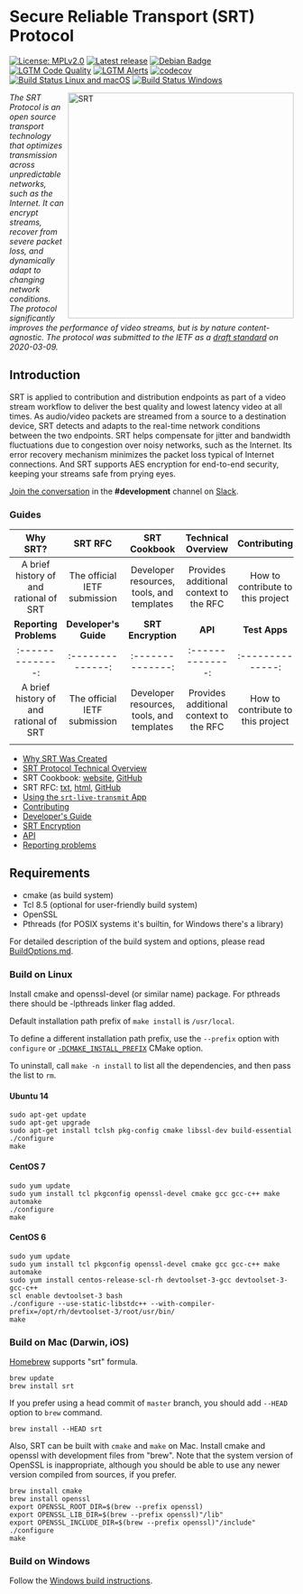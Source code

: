 # Secure Reliable Transport (SRT) Protocol

[![License: MPLv2.0][license-badge]](./LICENSE) [![Latest release][release-badge]][github releases] [![Debian Badge][debian-badge]][debian-package] [![LGTM Code Quality][lgtm-quality-badge]][lgtm-project] [![LGTM Alerts][lgtm-alerts-badge]][lgtm-project] [![codecov][codecov-badge]][codecov-project] [![Build Status Linux and macOS][travis-badge]][travis] [![Build Status Windows][appveyor-badge]][appveyor]

<a href="http://srtalliance.org/">
    <img align="right" alt="SRT" src="http://www.srtalliance.org/wp-content/uploads/SRT_text_hor_logo_grey.png" width="400"/>
</a>

*The SRT Protocol is an open source transport technology that optimizes
transmission across unpredictable networks, such as the Internet. It can
encrypt streams, recover from severe packet loss, and dynamically adapt
to changing network conditions. The protocol significantly improves the
performance of video streams, but is by nature content-agnostic. The
protocol was submitted to the IETF
as a [draft standard](https://tools.ietf.org/html/draft-sharabayko-mops-srt-00) on 2020-03-09.*

## Introduction

SRT is applied to contribution and distribution endpoints as part of a video stream workflow to deliver the best quality and lowest latency video at all times. As audio/video packets are streamed from a source to a destination device, SRT detects and adapts to the real-time network conditions between the two endpoints. SRT helps compensate for jitter and bandwidth fluctuations due to congestion over noisy networks, such as the Internet. Its error recovery mechanism minimizes the packet loss typical of Internet connections. And SRT supports AES encryption for end-to-end security, keeping your streams safe from prying eyes.

[Join the conversation](https://slackin-srtalliance.azurewebsites.net/) in the **#development** channel on [Slack](https://srtalliance.slack.com).

### Guides

| Why SRT? | SRT RFC | SRT Cookbook | Technical Overview | Contributing |
|:--------------:|:--------------:|:--------------:|:--------------:|:--------------:|
| A brief history of and rational of SRT | The official IETF submission | Developer resources, tools, and templates | Provides additional context to the RFC | How to contribute to this project |
| **Reporting Problems** | **Developer's Guide** | **SRT Encryption** | **API** | **Test Apps** |
|:--------------:|:--------------:|:--------------:|:--------------:|:--------------:|
| A brief history of and rational of SRT | The official IETF submission | Developer resources, tools, and templates | Provides additional context to the RFC | How to contribute to this project |
| <img width=120px height=1px/> | <img width=120px height=1px/> | <img width=120px height=1px/> | <img width=120px height=1px/> | <img width=120px height=1px/> |



* [Why SRT Was Created](docs/why-srt-was-created.md)
* [SRT Protocol Technical Overview](https://github.com/Haivision/srt/files/2489142/SRT_Protocol_TechnicalOverview_DRAFT_2018-10-17.pdf)
* SRT Cookbook: [website](https://srtlab.github.io/srt-cookbook), [GitHub](https://github.com/SRTLab/srt-cookbook)
* SRT RFC: [txt](https://haivision.github.io/srt-rfc/draft-sharabayko-mops-srt.txt), [html](https://haivision.github.io/srt-rfc/draft-sharabayko-mops-srt.html), [GitHub](https://github.com/Haivision/srt-rfc)
* [Using the `srt-live-transmit` App](docs/srt-live-transmit.md)
* [Contributing](CONTRIBUTING.md)
* [Developer's Guide](docs/DevelopersGuide.md)
* [SRT Encryption](docs/encryption.md)
* [API](docs/API.md)
* [Reporting problems](docs/reporting.md)

## Requirements

* cmake (as build system)
* Tcl 8.5 (optional for user-friendly build system)
* OpenSSL
* Pthreads (for POSIX systems it's builtin, for Windows there's a library)

For detailed description of the build system and options, please read [BuildOptions.md](docs/BuildOptions.md).

### Build on Linux

Install cmake and openssl-devel (or similar name) package. For pthreads
there should be -lpthreads linker flag added.

Default installation path prefix of `make install` is `/usr/local`.

To define a different installation path prefix, use the `--prefix` option with `configure`
or [`-DCMAKE_INSTALL_PREFIX`](https://cmake.org/cmake/help/v3.0/variable/CMAKE_INSTALL_PREFIX.html) CMake option.

To uninstall, call `make -n install` to list all the dependencies, and then pass the list to `rm`.

#### Ubuntu 14

```shell
sudo apt-get update
sudo apt-get upgrade
sudo apt-get install tclsh pkg-config cmake libssl-dev build-essential
./configure
make
```

#### CentOS 7

```shell
sudo yum update
sudo yum install tcl pkgconfig openssl-devel cmake gcc gcc-c++ make automake
./configure
make
```

#### CentOS 6

```shell
sudo yum update
sudo yum install tcl pkgconfig openssl-devel cmake gcc gcc-c++ make automake
sudo yum install centos-release-scl-rh devtoolset-3-gcc devtoolset-3-gcc-c++
scl enable devtoolset-3 bash
./configure --use-static-libstdc++ --with-compiler-prefix=/opt/rh/devtoolset-3/root/usr/bin/
make
```

### Build on Mac (Darwin, iOS)

[Homebrew](https://brew.sh/) supports "srt" formula.

```shell
brew update
brew install srt
```

If you prefer using a head commit of `master` branch, you should add `--HEAD` option
to `brew` command.

```shell
brew install --HEAD srt
```

Also, SRT can be built with `cmake` and `make` on Mac.
Install cmake and openssl with development files from "brew". Note that the
system version of OpenSSL is inappropriate, although you should be able to
use any newer version compiled from sources, if you prefer.

```shell
brew install cmake
brew install openssl
export OPENSSL_ROOT_DIR=$(brew --prefix openssl)
export OPENSSL_LIB_DIR=$(brew --prefix openssl)"/lib"
export OPENSSL_INCLUDE_DIR=$(brew --prefix openssl)"/include"
./configure
make
```

### Build on Windows

Follow the [Windows build instructions](docs/build-win.md).

[appveyor-badge]: https://img.shields.io/appveyor/ci/Haivision/srt/master.svg?label=Windows
[appveyor]: https://ci.appveyor.com/project/Haivision/srt
[travis-badge]: https://img.shields.io/travis/Haivision/srt/master.svg?label=Linux/macOS
[travis]: https://travis-ci.org/Haivision/srt
[license-badge]: https://img.shields.io/badge/License-MPLv2.0-blue

[lgtm-alerts-badge]: https://img.shields.io/lgtm/alerts/github/Haivision/srt
[lgtm-quality-badge]: https://img.shields.io/lgtm/grade/cpp/github/Haivision/srt
[lgtm-project]: https://lgtm.com/projects/g/Haivision/srt/

[codecov-project]: https://codecov.io/gh/haivision/srt
[codecov-badge]: https://codecov.io/gh/haivision/srt/branch/master/graph/badge.svg

[github releases]: https://github.com/Haivision/srt/releases
[release-badge]: https://img.shields.io/github/release/Haivision/srt.svg

[debian-badge]: https://badges.debian.net/badges/debian/testing/libsrt1/version.svg
[debian-package]: https://packages.debian.org/testing/libsrt1
